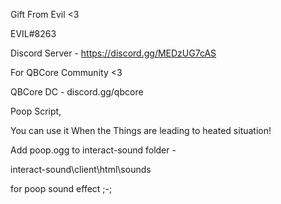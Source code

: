 Gift From Evil <3

EVIL#8263

Discord Server - 
https://discord.gg/MEDzUG7cAS

For QBCore Community <3

QBCore DC - 
discord.gg/qbcore

Poop Script,

You can use it When the Things are leading to heated situation!

Add poop.ogg to interact-sound folder - 

interact-sound\client\html\sounds

for poop sound effect ;-;
